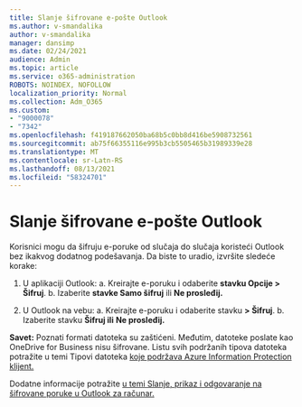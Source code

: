 ```yaml
---
title: Slanje šifrovane e-pošte Outlook
ms.author: v-smandalika
author: v-smandalika
manager: dansimp
ms.date: 02/24/2021
audience: Admin
ms.topic: article
ms.service: o365-administration
ROBOTS: NOINDEX, NOFOLLOW
localization_priority: Normal
ms.collection: Adm_O365
ms.custom:
- "9000078"
- "7342"
ms.openlocfilehash: f419187662050ba68b5c0bb8d416be5908732561
ms.sourcegitcommit: ab75f66355116e995b3cb5505465b31989339e28
ms.translationtype: MT
ms.contentlocale: sr-Latn-RS
ms.lasthandoff: 08/13/2021
ms.locfileid: "58324701"
---
```

# <a name="send-encrypted-email-using-outlook"></a>Slanje šifrovane e-pošte Outlook

Korisnici mogu da šifruju e-poruke od slučaja do slučaja koristeći Outlook bez ikakvog dodatnog podešavanja. Da biste to uradio, izvršite sledeće korake:

1. U aplikaciji Outlook: a. Kreirajte e-poruku i odaberite **stavku Opcije > Šifruj**. 
    b. Izaberite **stavke Samo šifruj** ili **Ne prosleđij.**

2. U Outlook na vebu: a. Kreirajte e-poruku i odaberite stavku **> Šifruj**.
    b. Izaberite stavku **Šifruj ili** **Ne prosleđij.**

**Savet:** Poznati formati datoteka su zaštićeni. Međutim, datoteke poslate kao OneDrive for Business nisu šifrovane. Listu svih podržanih tipova datoteka potražite u temi Tipovi datoteka [koje podržava Azure Information Protection klijent.](https://docs.microsoft.com/azure/information-protection/rms-client/client-admin-guide-file-types)

Dodatne informacije potražite [u temi Slanje, prikaz i odgovaranje na šifrovane poruke u Outlook za računar.](https://support.microsoft.com/topic/send-view-and-reply-to-encrypted-messages-in-outlook-for-pc-eaa43495-9bbb-4fca-922a-df90dee51980)



